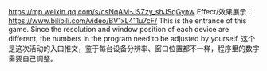 https://mp.weixin.qq.com/s/csNqAM-JSZzy_shJSqGynw 
Effect/效果展示：https://www.bilibili.com/video/BV1xL411u7cF/ 
This is the entrance of this game. Since the resolution and window position of each device are different, the numbers in the program need to be adjusted by yourself.
这个是这次活动的入口推文，鉴于每台设备分辨率、窗口位置都不一样，程序里的数字需要自己调整。
